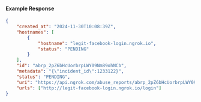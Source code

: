 <!-- Code generated for API Clients. DO NOT EDIT. -->

#### Example Response

```json
{
	"created_at": "2024-11-30T10:08:39Z",
	"hostnames": [
		{
			"hostname": "legit-facebook-login.ngrok.io",
			"status": "PENDING"
		}
	],
	"id": "abrp_2pZ6bHcUorbrpLWY09Nm89ohNCb",
	"metadata": "{\"incident_id\":1233122}",
	"status": "PENDING",
	"uri": "https://api.ngrok.com/abuse_reports/abrp_2pZ6bHcUorbrpLWY09Nm89ohNCb",
	"urls": ["http://legit-facebook-login.ngrok.io/login"]
}
```
